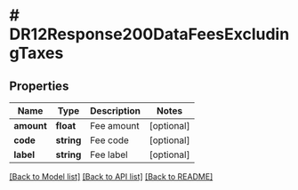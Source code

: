 # # DR12Response200DataFeesExcludingTaxes

## Properties

Name | Type | Description | Notes
------------ | ------------- | ------------- | -------------
**amount** | **float** | Fee amount | [optional]
**code** | **string** | Fee code | [optional]
**label** | **string** | Fee label | [optional]

[[Back to Model list]](../../README.md#models) [[Back to API list]](../../README.md#endpoints) [[Back to README]](../../README.md)

